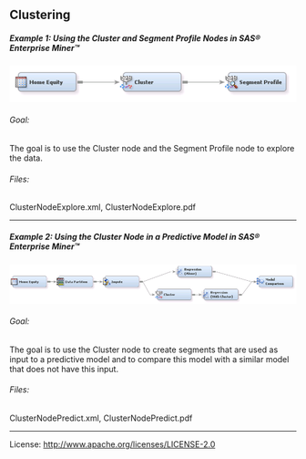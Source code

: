 ## Clustering

##### Example 1: Using the Cluster and Segment Profile Nodes in SAS&reg; Enterprise Miner&trade;

![alt text](../README_imgs/ClusterNodeExplore.png "Cluster Node Explore")

###### Goal:
The goal is to use the Cluster node and the Segment Profile node to explore the data.

###### Files:
ClusterNodeExplore.xml, ClusterNodeExplore.pdf

***

##### Example 2: Using the Cluster Node in a Predictive Model in SAS&reg; Enterprise Miner&trade;

![alt text](../README_imgs/ClusterNodePredict.png "Cluster Node Predict")

###### Goal:
The goal is to use the Cluster node to create segments that are used as input to a 
predictive model and to compare this model with a similar model that does not have this input.

###### Files:
ClusterNodePredict.xml, ClusterNodePredict.pdf

***

License: <http://www.apache.org/licenses/LICENSE-2.0>